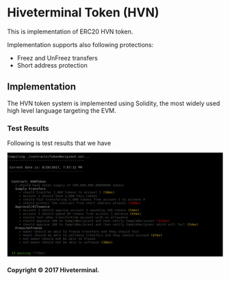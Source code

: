 # Hiveterminal Token (HVN)

This is implementation of ERC20 HVN token.

Implementation supports also following protections:
- Freez and UnFreez transfers
- Short address protection

## Implementation

The HVN token system is implemented using Solidity, the most widely used high level language targeting the EVM. 

### Test Results

Following is test results that we have

![HVNTokenBasic test results](docs/test-results.png)
  

#### Copyright &copy; 2017 Hiveterminal.

